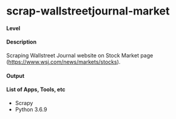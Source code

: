 # scrap-wallstreetjournal-market

#### Level


#### Description
Scraping Wallstreet Journal website on Stock Market page (https://www.wsj.com/news/markets/stocks).

#### Output


#### List of Apps, Tools, etc
- Scrapy
- Python 3.6.9
